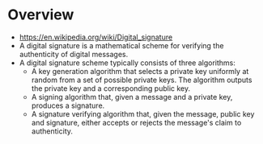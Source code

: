# Overview

- https://en.wikipedia.org/wiki/Digital_signature
- A digital signature is a mathematical scheme for verifying the
  authenticity of digital messages.
- A digital signature scheme typically consists of three algorithms:
    + A key generation algorithm that selects a private key uniformly at
      random from a set of possible private keys. The algorithm outputs
      the private key and a corresponding public key.
    + A signing algorithm that, given a message and a private key,
      produces a signature.
    + A signature verifying algorithm that, given the message, public
      key and signature, either accepts or rejects the message's claim
      to authenticity.
